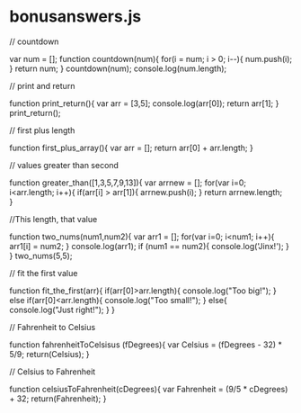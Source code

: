 # bonusanswers.js

// countdown

var num = [];
function countdown(num){
  for(i = num; i > 0; i--){
    num.push(i);
  }
  return num;
}
countdown(num);
console.log(num.length);

// print and return

function print_return(){
  var arr = [3,5];
  console.log(arr[0]);
  return arr[1];
}
print_return();

// first plus length

function first_plus_array(){
  var arr = [];
  return arr[0] + arr.length;
}

// values greater than second

function greater_than([1,3,5,7,9,13]){
var arrnew = [];
for(var i=0; i<arr.length; i++){
  if(arr[i] > arr[1]){
    arrnew.push(i);
  }
return arrnew.length;  
}  


//This length, that value

function two_nums(num1,num2){
  var arr1 = [];
  for(var i=0; i<num1; i++){
    arr1[i] = num2;
  }
  console.log(arr1);
  if (num1 == num2){
    console.log('Jinx!');
  }
}
  two_nums(5,5);
  
  // fit the first value
  
  function fit_the_first(arr){
  if(arr[0]>arr.length){
    console.log("Too big!");
  }
  else if(arr[0]<arr.length){
    console.log("Too small!");
  }
  else{
    console.log("Just right!");
  }
}

// Fahrenheit to Celsius

function fahrenheitToCelsisus (fDegrees){
   var Celsius = (fDegrees - 32) * 5/9;
  return(Celsius);
}

// Celsius to Fahrenheit

function celsiusToFahrenheit(cDegrees){
  var Fahrenheit = (9/5 * cDegrees) + 32;
  return(Fahrenheit);
}
